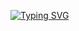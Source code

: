 [![Typing SVG](https://readme-typing-svg.demolab.com?font=Fira+Code&size=30&pause=1000&color=1141F7&random=false&width=435&lines=Hi!!+%F0%9F%91%8B;Welcome+to+my+Repository)](https://git.io/typing-svg)
